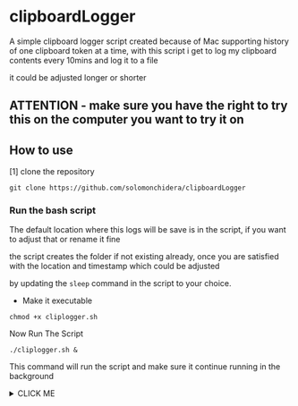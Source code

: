 # clipboardLogger
A simple clipboard logger script created because of Mac supporting history of one clipboard token at a time, with this script i get to log my clipboard contents every 10mins and log it to a file

it could be adjusted longer or shorter

## ATTENTION - make sure you have the right to try this on the computer you want to try it on

## How to use
[1] clone the repository

```
git clone https://github.com/solomonchidera/clipboardLogger
```

### Run the bash script
The default location where this logs will be save is in the script, if you want to adjust that or rename it fine

the script creates the folder if not existing already, once you are satisfied with the location and timestamp which could be adjusted

by updating the ``sleep`` command in the script to your choice.

- Make it executable

```
chmod +x cliplogger.sh
```

Now Run The Script

```
./cliplogger.sh &
```

This command will run the script and make sure it continue running in the background

<details>
<summary>CLICK ME</summary>
<p>Give it a star c'mon</p>
</details>

